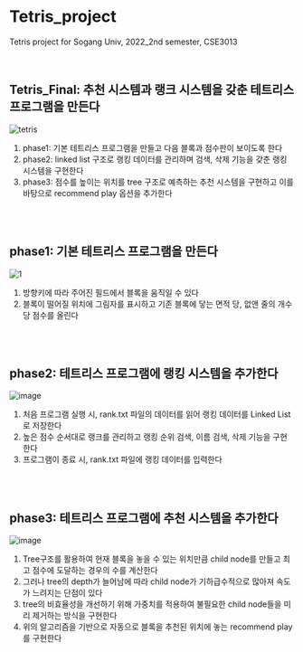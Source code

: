 # Tetris_project
Tetris project for Sogang Univ, 2022_2nd semester, CSE3013

<br/>

## Tetris_Final: 추천 시스템과 랭크 시스템을 갖춘 테트리스 프로그램을 만든다
![tetris](https://github.com/namkidong98/Maze_project/assets/113520117/ad921e75-b179-44c6-a10e-482f09a3275f)
1. phase1: 기본 테트리스 프로그램을 만들고 다음 블록과 점수판이 보이도록 한다
2. phase2: linked list 구조로 랭킹 데이터를 관리하며 검색, 삭제 기능을 갖춘 랭킹 시스템을 구현한다
3. phase3: 점수를 높이는 위치를 tree 구조로 예측하는 추천 시스템을 구현하고 이를 바탕으로 recommend play 옵션을 추가한다

<br/><br/>

## phase1: 기본 테트리스 프로그램을 만든다
![1](https://github.com/namkidong98/Tetris_project/assets/113520117/a154b3fb-9e14-4a55-8b2c-3e83444ae332)
1. 방향키에 따라 주어진 필드에서 블록을 움직일 수 있다
2. 블록이 떨어질 위치에 그림자를 표시하고 기존 블록에 닿는 면적 당, 없앤 줄의 개수 당 점수를 올린다 

<br/><br/>

## phase2: 테트리스 프로그램에 랭킹 시스템을 추가한다
![image](https://github.com/namkidong98/Tetris_project/assets/113520117/c945cff1-5857-48f0-acb9-bf213854d53b)
1. 처음 프로그램 실행 시, rank.txt 파일의 데이터를 읽어 랭킹 데이터를 Linked List로 저장한다
2. 높은 점수 순서대로 랭크를 관리하고 랭킹 순위 검색, 이름 검색, 삭제 기능을 구현한다
3. 프로그램이 종료 시, rank.txt 파일에 랭킹 데이터를 입력한다

<br/><br/>

## phase3: 테트리스 프로그램에 추천 시스템을 추가한다
![image](https://github.com/namkidong98/Tetris_project/assets/113520117/15747f44-12ba-498a-bc61-ba2ecd1dc474)
1. Tree구조를 활용하여 현재 블록을 놓을 수 있는 위치만큼 child node를 만들고 최고 점수에 도달하는 경우의 수를 계산한다
2. 그러나 tree의 depth가 늘어남에 따라 child node가 기하급수적으로 많아져 속도가 느려지는 단점이 있다
3. tree의 비효율성을 개선하기 위해 가중치를 적용하여 불필요한 child node들을 미리 제거하는 방식을 구현한다
4. 위의 알고리즘을 기반으로 자동으로 블록을 추천된 위치에 놓는 recommend play를 구현한다
